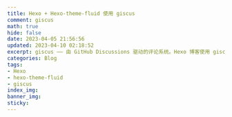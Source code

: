 ```yaml
---
title: Hexo + Hexo-theme-fluid 使用 giscus 
comment: giscus
math: true
hide: false
date: 2023-04-05 21:56:56
updated: 2023-04-10 02:18:52
excerpt: giscus —— 由 GitHub Discussions 驱动的评论系统。Hexo 博客使用 giscus + GitHub discussions 的评论系统。
categories: Blog
tags: 
- Hexo
- hexo-theme-fluid
- giscus
index_img:
banner_img:
sticky:
---
```


